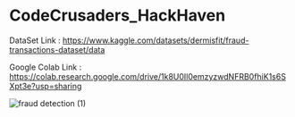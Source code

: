 # CodeCrusaders_HackHaven

DataSet Link : https://www.kaggle.com/datasets/dermisfit/fraud-transactions-dataset/data

Google Colab Link : https://colab.research.google.com/drive/1k8U0Il0emzyzwdNFRB0fhiK1s6SXpt3e?usp=sharing 



![fraud detection (1)](https://github.com/shashanks20/CodeCrusaders_HackHaven/assets/108145235/36d0f885-6ba7-4c5a-b6c9-a599b1975610)

